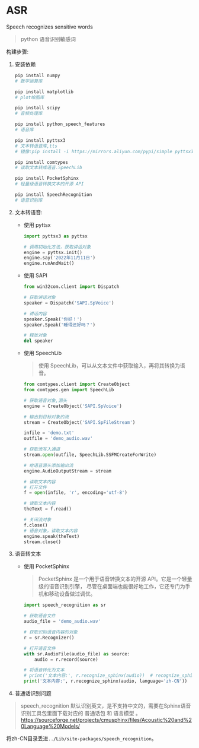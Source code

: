 # ASR 
Speech recognizes sensitive words
> python 语音识别敏感词

构建步骤:
1. 安装依赖
   ```bash
   pip install numpy
   # 数学运算库

   pip install matplotlib
   # plot绘图库

   pip install scipy
   # 音频处理库

   pip install python_speech_features
   # 语音库

   pip install pyttsx3
   # 文本转语音库,tts
   # 镜像:pip install -i https://mirrors.aliyun.com/pypi/simple pyttsx3

   pip install comtypes
   # 读取文本转成语音.SpeechLib

   pip install PocketSphinx
   # 轻量级语音转换文本的开源 API

   pip install SpeechRecognition
   # 语音识别库
   ```
2. 文本转语音:
    - 使用 pyttsx
        ```py
        import pyttsx3 as pyttsx

        # 调用初始化方法，获取讲话对象
        engine = pyttsx.init()
        engine.say('2022年11月11日')
        engine.runAndWait()
        ```
    - 使用 SAPI
        ```py
        from win32com.client import Dispatch

        # 获取讲话对象
        speaker = Dispatch('SAPI.SpVoice')

        # 讲话内容
        speaker.Speak('你好！')
        speaker.Speak('睡得还好吗？')

        # 释放对象
        del speaker
        ```
    - 使用 SpeechLib
        
        > 使用 SpeechLib，可以从文本文件中获取输入，再将其转换为语音。
        ```py
        from comtypes.client import CreateObject
        from comtypes.gen import SpeechLib

        # 获取语音对象,源头
        engine = CreateObject('SAPI.SpVoice')

        # 输出到目标对象的流
        stream = CreateObject('SAPI.SpFileStream')

        infile = 'demo.txt'
        outfile = 'demo_audio.wav'

        # 获取流写入通道
        stream.open(outfile, SpeechLib.SSFMCreateForWrite)

        # 给语音源头添加输出流
        engine.AudioOutputStream = stream

        # 读取文本内容
        # 打开文件
        f = open(infile, 'r', encoding='utf-8')

        # 读取文本内容
        theText = f.read()

        # 关闭流对象
        f.close()
        # 语音对象，读取文本内容
        engine.speak(theText)
        stream.close()
        ```
3. 语音转文本
   - 使用 PocketSphinx

        > PocketSphinx 是一个用于语音转换文本的开源 API。它是一个轻量级的语音识别引擎， 尽管在桌面端也能很好地工作，它还专门为手机和移动设备做过调优。
        ```py
        import speech_recognition as sr

        # 获取语音文件
        audio_file = 'demo_audio.wav'

        # 获取识别语音内容的对象
        r = sr.Recognizer()

        # 打开语音文件
        with sr.AudioFile(audio_file) as source:
            audio = r.record(source)

        # 将语音转化为文本
        # print('文本内容:', r.recognize_sphinx(audio))  # recognize_sphinx() 参数中language='en-US' 默认是英语
        print('文本内容:', r.recognize_sphinx(audio, language='zh-CN'))
        ```
4. 普通话识别问题

> speech_recognition 默认识别英文，是不支持中文的，需要在Sphinx语音识别工具包里面下载对应的 普通话包 和 语言模型 。<https://sourceforge.net/projects/cmusphinx/files/Acoustic%20and%20Language%20Models/>

将zh-CN目录丢进`../Lib/site-packages/speech_recognition`。
